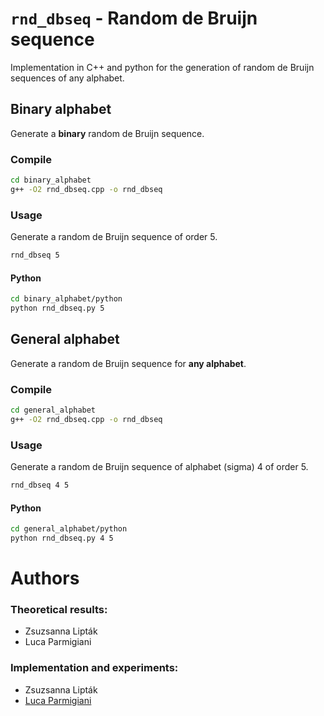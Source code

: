 # `rnd_dbseq` - Random de Bruijn sequence

Implementation in C++ and python for the generation of random de Bruijn
sequences of any alphabet.

## Binary alphabet

Generate a **binary** random de Bruijn sequence.

### Compile

```bash
cd binary_alphabet
g++ -O2 rnd_dbseq.cpp -o rnd_dbseq
```

### Usage

Generate a random de Bruijn sequence of order 5.

```bash
rnd_dbseq 5
```

#### Python 

```bash
cd binary_alphabet/python
python rnd_dbseq.py 5
```

## General alphabet

Generate a random de Bruijn sequence for **any alphabet**.

### Compile

```bash
cd general_alphabet
g++ -O2 rnd_dbseq.cpp -o rnd_dbseq
```
### Usage

Generate a random de Bruijn sequence of alphabet (sigma) 4 of order 5.
```bash
rnd_dbseq 4 5
```

#### Python 

```bash
cd general_alphabet/python
python rnd_dbseq.py 4 5
```

# Authors

### Theoretical results:

* Zsuzsanna Lipták
* Luca Parmigiani

### Implementation and experiments:

* Zsuzsanna Lipták
* [Luca Parmigiani](https://github.com/lucaparmigiani)
